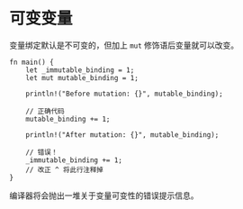 # 可变变量

变量绑定默认是不可变的，但加上 `mut` 修饰语后变量就可以改变。

```rust,editable,ignore,mdbook-runnable
fn main() {
    let _immutable_binding = 1;
    let mut mutable_binding = 1;

    println!("Before mutation: {}", mutable_binding);

    // 正确代码
    mutable_binding += 1;

    println!("After mutation: {}", mutable_binding);

    // 错误！
    _immutable_binding += 1;
    // 改正 ^ 将此行注释掉
}
```

编译器将会抛出一堆关于变量可变性的错误提示信息。
